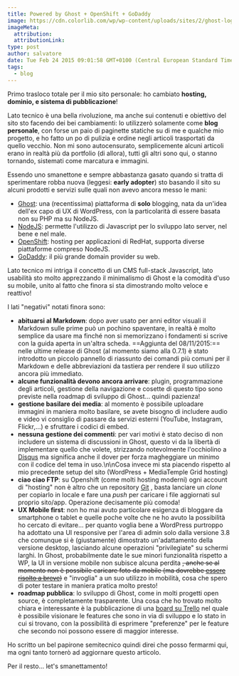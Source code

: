 ```yaml
---
title: Powered by Ghost + OpenShift + GoDaddy
image: https://cdn.colorlib.com/wp/wp-content/uploads/sites/2/ghost-logo.png
imageMeta:
  attribution:
  attributionLink:
type: post
author: salvatore
date: Tue Feb 24 2015 09:01:58 GMT+0100 (Central European Standard Time)
tags:
  - blog
---
```


Primo trasloco totale per il mio sito personale: ho cambiato **hosting, dominio, e sistema di pubblicazione**! 

Lato tecnico è una bella rivoluzione, ma anche sui contenuti e obiettivo del sito sto facendo dei bei cambiamenti: lo utilizzerò solamente come **blog personale**, con forse un paio di paginette statiche su di me e qualche mio progetto, e ho fatto un po di pulizia e ordine negli articoli trasportati da quello vecchio. Non mi sono autocensurato, semplicemente alcuni articoli erano in realtà più da portfolio (di allora), tutti gli altri sono qui, o stanno tornando, sistemati come marcatura e immagini.

Essendo uno smanettone e sempre abbastanza gasato quando si tratta di sperimentare robba nuova (leggesi: **early adopter**) sto basando il sito su alcuni prodotti e servizi sulle quali non avevo ancora messo le mani:

* [Ghost](https://ghost.org/): una (recentissima) piattaforma di **solo** blogging, nata da un'idea dell'ex capo di UX di WordPress, con la particolarità di essere basata non su PHP ma su NodeJS.
* [NodeJS](http://nodejs.org/): permette l'utilizzo di Javascript per lo sviluppo lato server, nel bene e nel male.
* [OpenShift](https://www.openshift.com/): hosting per applicazioni di RedHat, supporta diverse piattaforme compreso NodeJS.
* [GoDaddy](https://it.godaddy.com/): il più grande domain provider su web.

Lato tecnico mi intriga il concetto di un CMS full-stack Javascript, lato usabilità sto molto apprezzando il minimalismo di Ghost e la comodità d'uso su mobile, unito al fatto che finora si sta dimostrando molto veloce e reattivo!

I lati "negativi" notati finora sono:
* **abituarsi al Markdown**: dopo aver usato per anni editor visuali il Markdown sulle prime può un pochino spaventare, in realtà è molto semplice da usare ma finché non si memorizzano i fondamenti si scrive con la guida aperta in un'altra scheda.
==Aggiunta del 08/11/2015:== nelle ultime release di Ghost (al momento siamo alla 0.7.1) è stato introdotto un piccolo pannello di riassunto dei comandi più comuni per il Markdown e delle abbreviazioni da tastiera per rendere il suo utilizzo ancora più immediato.
* **alcune funzionalità devono ancora arrivare**: plugin, programmazione degli articoli, gestione della navigazione e cosette di questo tipo sono previste nella roadmap di sviluppo di Ghost... quindi pazienza!
* **gestione basilare dei media**: al momento è possibile uploadare immagini in maniera molto basilare, se avete bisogno di includere audio e video vi consiglio di passare da servizi esterni (YouTube, Instagram, Flickr,...) e sfruttare i codici di embed.
* **nessuna gestione dei commenti**: per vari motivi è stato deciso di non includere un sistema di discussioni in Ghost, questo vi da la libertà di implementare quello che volete, strizzando notevolmente l'occhiolino a [Disqus](https://disqus.com/) ma significa anche il dover per forza magheggiare un minimo con il codice del tema in uso.\\n\\nCosa invece mi sta piacendo rispetto al mio precedente setup del sito (WordPress + MediaTemple Grid hosting)
* **ciao ciao FTP**: su Openshift (come molti hosting moderni) ogni account di "hosting" non è altro che un repository [Git](http://git-scm.com/) , basta lanciare un *clone* per copiarlo in locale e fare una *push* per caricare i file aggiornati sul proprio sito/app. Operazione decisamente più comoda!
* **UX Mobile first**: non ho mai avuto particolare esigenza di bloggare da smartphone o tablet e quelle poche volte che ne ho avuto la possibilità ho cercato di evitare... per quanto voglia bene a WordPress purtroppo ha adottato una UI responsive per l'area di admin solo dalla versione 3.8 che comunque si è (giustamente) dimostrato un'adattamento della versione desktop, lasciando alcune operazioni "privilegiate" su schermi larghi. In Ghost, probabilmente date le sue minori funzionalità rispetto a WP, la UI in versione mobile non subisce alcuna perdita <del>, anche se al momento non è possibile caricare foto da mobile (ma dovrebbe [essere risolto a breve](https://trello.com/c/eBvmLaSC/83-mobile-uploads-in-editor))</del> e "invoglia" a un suo utilizzo in mobilità, cosa che spero di poter testare in maniera pratica molto presto!
* **roadmap pubblica**: lo sviluppo di Ghost, come in molti progetti open source, è completamente trasparente. Una cosa che ho trovato molto chiara e interessante è la pubblicazione di una [board su Trello](https://trello.com/b/EceUgtCL/ghost-roadmap) nel quale è possibile visionare le features che sono in via di sviluppo e lo stato in cui si trovano, con la possibilità di esprimere "preferenze" per le feature che secondo noi possono essere di maggior interesse.

Ho scritto un bel papirone semitecnico quindi direi che posso fermarmi qui, ma ogni tanto tornerò ad aggiornare questo articolo.

Per il resto... let's smanettamento!

